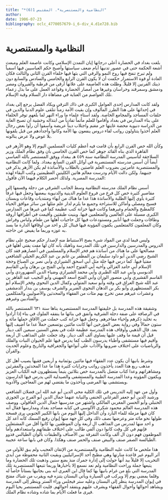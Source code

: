 ```yaml
---
title: "*النظامية والمستنصرية*. المقتبس 1(6)"
author: 
date: 1906-07-23
bibliography: oclc_4770057679-i_6-div_4.d1e728.bib
---
```




#  النظامية والمستنصرية 


 بلغت بغداد في الحضارة أعلى درجاتها إبان التمدن الإسلامي وكانت عاصمة العلم ومبعث أشعة الحكمة حتى في عصور تدنيها أيام ضعف سياستها وأصبح حكم العباسيين فيها اسمياً ولم تبرح تنفخ فيها روح النمو والرقي التي بثها فيها خلفاء القرن الثاني والثالث فكان العادة أو قوة الاستمرار حكمت أن لا يكون القرن الرابع والخامس والسادس والسابع دون ذينك القرنين إلا قليلاً. وظلت هذه العاصمة على علاتها أرقى من قرطبة والقيروان ومصر ودمشق وسمرقند وخراسان وغيرها من أمصار الحضارة وقواعد العمل على ما بذل زعماء تلك العواصم من العناية في مضاهاة دار السلام وقبة الإسلام. 

 ولقد كانت المدارس  إحدى  العوامل الكبرى في ذاك الترقي ويكاد الفضل يرجع إلى بغداد في إحداثها على هذا الطرز المألوف وإن بقيت الأمة زمناً تتلقى علوم الدنيا والدين في حلقات المساجد والمجامع الخاصة. ولقد استاء علماء ما وراء النهر لما بلغهم توفر الخلفاء على بناء المدارس في بغداد وأقاموا للعلم مأتماً تفادياً من ابتذاله وخشية أن تصبح الغاية من الدراسة دنيوية محضة غايتها جر مغنم واجتلاب ديناً عريضة وأسفوا أن رأوا بعض رجال العلم أخذوا يتناولون رواتب لقاء دروس ينفعون بها الأمة وكانوا وأجدادهم من قبل يلقونها بلا عوض ولا عرض ينالونه. 

 وكأن الله خص القرن الرابع بأن قامت فيه أعظم كليات المسلمين اليوم إلا وهو الأزهر في القاهرة الذي بناه القائد جوهر كما خص القرن الخامس   بأن وفق نظام الملك وزير السلاجقة لتأسيس المدرسة النظامية سنة  ٤٥٩  هـ ببغداد ووفق المستنصر بالله العباسي أيضاً أن أسس مدرسته المستنصرية في أوائل القرن السابع ببغداد. ولما كانت النظامية والمستنصرية عامرتين بضروب العلم غاصتين بالطلاب والأساتذة لم يكن الأزهر يذكر في جنبهما. ولكن دالت الأيام ودرست معالم هاتين الكليتين العظيمتين وكتب البقاء لهذه المدرسة المصرية. ولذلك أحصر الكلام فيهما الآن فأقول: 

 أسس نظام الملك مدرسته النظامية وسط الجانب الشرقي من دجلة وقسمها إلى مقاصير كثيرة خص كل فرع من فروع العلوم الدينية والدنيوية ببعضها وجعل فيها غرفاً كثيرة يأوي إليها الطلبة والأساتذة هذا عدا ما هناك من أبهاء ومنتديات وقاعات وبستان فسيح ومصلى وأماكن للاستراحة وجميع ما يلزم لدار علم مثلها من سائر موافق الحياة كالمطبخ   والحمام وغيرهما وكانت فيها خزانة كتب عظيمة كما في غيرها من المدارس الكبرى مسبلة على العالمين والمتعلمين فيها. وبنيت طبقتين وأقيمت في أطرافها أروقة وطاقات وجعلت فيها أنابير ومستودعات فيها كل حاجيات أهلها من طعام ولباس وفراش وكان المعلمون كالمتعلمين يكفون المؤونة فيها فينال كل و  احد  من أوقافها الدارة ما يسد به عوزه وربما ما يفيض عن حاجته. 

 وليس فيما لدي من المواد شيء يصح الاستنباط منه لإصدار حكم صحيح على نظام الدروس والمدرسين والدارسين في تلك المدرسة وناهيك بأنه كان لها مفت يفتي أهلها في مصالحها على ما هناك من أساتذة هم فخر الإسلام والمسلمين في أعصارهم فقد كان الشيخ رضي الدين أبو داود سليمان بن المظفر بن غانم بن عبد الكريم الجيلي الشافعي مفتياً فيها. كما   درس فيها جلة مثل أبي اسحق الشيرازي وأبي نصر بن الصباغ وحجة الإسلام أبي حامد الغزالي وأخيه أبي الفتوح أحمد وأبي الفتح بن برهان وأبي القاسم الدبوسي وأبي عبد الله الطبري وأبي محمد الشيرازي وضياء الدين السهروردي وأبي القاسم القشيري وأبي منصور الوزان وأبي الفتح أسعد المهيني وأبو النجيب عبد القاهر بن عبد الله شيخ العراق في وقته وأبو سعيد المتولي وكمال الدين النحوي وفخر الإسلام أبو بكر المستظهري وأبو بكر بن الدهان النحوي الضرير والشرف يوسف بن بندار الدمشقي وعشرات غيرهم ممن تخرج بهم مئات من الفقهاء والمحدثين والأصوليين والمتكلمين والمتأدبين وغيرهم. 

 وشقيقة هذه المدرسة بل خليفتها المدرسة المستنصرية بناها سنة  ٦٣١  المستنصر بالله في الرصافة على ضفة دجلة الشرقية وانفق في بنائها ما ينفقه الملوك في بناء إذا أرادوا به تخليد ذكرهم وإحياء مفاخرهم. وجعل فيها خزانة كتب حملت من الآفاق حملها  مائة  و  ستون  حمالاً وفي رواية بعض المؤرخين أنها كانت  مائتين  يوتسعين حملاً عدا ما أضيف إليها بعد. قال  الذهبي  وأوقاف هذه المدرسة عظيمة غلت في بعض السنين  سبعين  ألف  دينار قيل أن قيمة ما وقف عليها يساوي  ألف  ألف دينار. وقد جعلت على المذاهب ال  أربعة  وأقيم فيها مستشفى وأطباء يدرسون الطب كما يدرس فيها علم الحيوان النبات والفلك والرياضيات على اختلاف ضروبها والآداب على أنواعها والجغرافية والتاريخ وعلوم الحديث والقرآن. 

 وشرط بانيها أن يكون عدد الفقهاء فيها  مائتين  يوثمانية و  أربعين  فقيهاً يصيب أهل كل   مذهب ربع هذا العدد يأخذون رواتب وجرايات كثيرة هذا ما عدا المحدثين والمقرئين ومشاهراتهم وعدا كتاب متصل بالمدرسة   خص بثلاثين يتيماً يستظهرون فيه الكتاب العزيز ويكفون المؤونة وعدا المدرسة الطبية والمستشفى والصيدلية التي يدرس فيها الدارسون ويستشفى بها المرضى ويأخذون ما يقتضي لهم من المعاجين والأدوية. 

 وأول من عهد إليه التدريس في تلك الكلية محي الدين أبو عبد الله ابن فضلان الشافعي ورشيد الدين أبو جعفر الفرغاني الحنفي والنيابة عنهما جمال الدين أبو الفرج بن الجوزي الحنبلي وأبو الحسن المغربي المالكي واشتهر من مدرسيها جمال الدين العاقولي. ووصف هذه المدرسة العالم  محمود  شكري  الآلوسي  في كتابه مساجد بغداد ومدارسها فقال أنه كان فيها مزملة للماء البارد وأن الداخل إليها اليوم من بابها الكبير الجنوبي يرى فسحة طولها نحو  مائة  متر وعرضها نصف ذلك وفي كل جهة منها إيوان رفيع السمك كأنه أعد كل و  احد  منها لمدرس من المذاهب ال  أربعة  وأن الموظفين بها كانوا أقل من المشتغلين فإنهم في كل وقت كانوا دون ألفي طالب على اختلاف طبقاتهم واستعدادهم وأما الموظفون فهم دون ال  ألف  وكانت التفرقة بين الأصناف والطبقات بألوان الطيالس فذوو الطيالسة الصفر صنف والبيض صنف والحمر صنف وهكذا. وكان في بابها ساعة عجيبة. 

 هذا ملخص ما كانت عليه النظامية والمستنصرية من الإتقان العجيب ولم يبق للأولى من أثر اليوم غير قاعدة منارتها وهي مطبخ  أحد  الإسرائيليين وبقيت الثانية محفوظة من أيدي التخريب إلا قليلاً بيد أنها حولت إلى إدارة جمرك منذ بضع سنين وذهبت تلك الحضارة وما يتبعها جملة وراحت النظامية ولم نعد نسمع إلا بأخبارها وربما تتبعها المستنصرية تلك المدرسة التي بلغ من غرام بانيها بها كما قال ابن العبري أنه بنى بجانبها بستاناً   خاصاً له وقلما يمضي يوم إلا ويركب في السيارة ويأتي البستان يتنزه فيه ويقرب من شباك مفتح في إيوان المدرسة ينظر إلى البستان وعليه ستر فيجلس وراء الستر وينظر إلى المدرسة ويشاهد أحوالها وأحوال الفقهاء ويشرف عليهم ويتفقد أحوالهم. فليت المستنصر يحيا اليوم فيرى ما فعلت الأيام بما شاده وشاده نظام الملك. 
